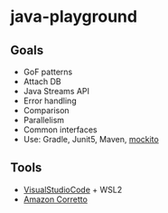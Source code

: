 # java-playground

## Goals
- GoF patterns
- Attach DB
- Java Streams API
- Error handling
- Comparison
- Parallelism
- Common interfaces
- Use: Gradle, Junit5, Maven, [mockito](https://site.mockito.org/)

## Tools
- [VisualStudioCode](https://code.visualstudio.com/docs/java/) + WSL2
- [Amazon Corretto](https://aws.amazon.com/corretto)
